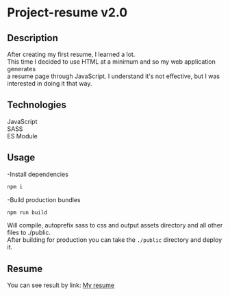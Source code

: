 # Project-resume v2.0

## Description
After creating my first resume, I learned a lot.<br> 
This time I decided to use HTML at a minimum and so my web application generates<br>
a resume page through JavaScript. I understand it's not effective, but I was<br>
interested in doing it that way.

## Technologies
JavaScript<br>
SASS<br>
ES Module

## Usage

-Install dependencies
```ruby
npm i
```
-Build production bundles

```ruby
npm run build
```

Will compile, autoprefix sass to css and output assets directory and all other files to ./public.<br>
After building for production you can take the `./public` directory and deploy it.

## Resume

You can see result by link: [My resume](https://itsvetal.github.io/project-resume/)
